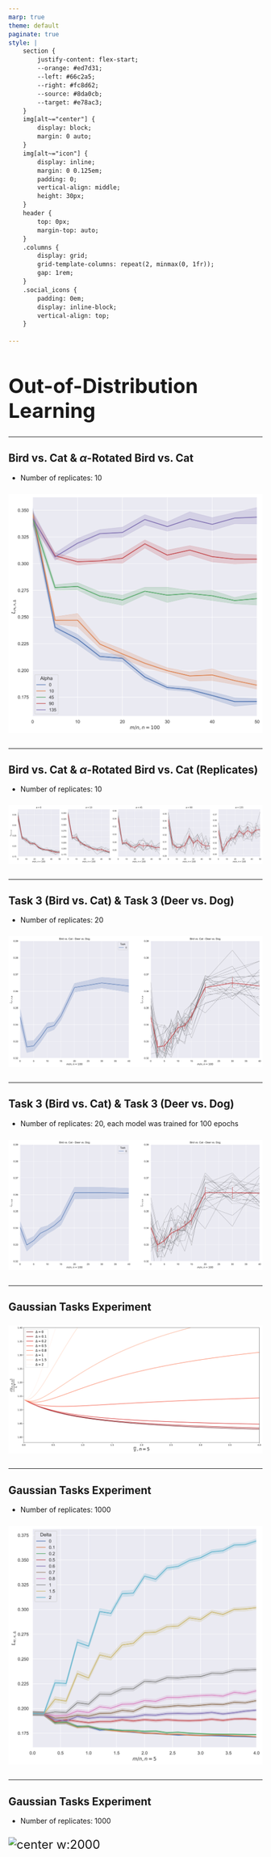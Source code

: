 ```yaml
---
marp: true
theme: default
paginate: true
style: |
    section {
        justify-content: flex-start;
        --orange: #ed7d31;
        --left: #66c2a5;
        --right: #fc8d62;
        --source: #8da0cb;
        --target: #e78ac3;
    }
    img[alt~="center"] {
        display: block;
        margin: 0 auto;
    }
    img[alt~="icon"] {
        display: inline;
        margin: 0 0.125em;
        padding: 0;
        vertical-align: middle;
        height: 30px;
    }
    header {
        top: 0px;
        margin-top: auto;
    }
    .columns {
        display: grid;
        grid-template-columns: repeat(2, minmax(0, 1fr));
        gap: 1rem;
    }
    .social_icons {
        padding: 0em;
        display: inline-block;
        vertical-align: top;
    }

---
```



<style scoped> 
h1 {
    font-size:40px;
}
p {
    font-size: 24px;
}
</style>

# Out-of-Distribution Learning

---

## Bird vs. Cat & $\alpha$-Rotated Bird vs. Cat

- Number of replicates: 10

![center w:500](figures/rotated_BvC.svg)

---

## Bird vs. Cat & $\alpha$-Rotated Bird vs. Cat (Replicates)

- Number of replicates: 10

![center w:2000](figures/rotated_BvC_reps.svg)

___

## Task 3 (Bird vs. Cat) & Task 3 (Deer vs. Dog)

- Number of replicates: 20

![center w:950](figures/bridcat_deerdog.svg)

___

## Task 3 (Bird vs. Cat) & Task 3 (Deer vs. Dog)

- Number of replicates: 20, each model was trained for 100 epochs

![center w:950](figures/bridcat_deerdog_100epochs.svg)

___

## Gaussian Tasks Experiment

![center w:1000](figures/gaussian_task_analytical_plot.svg)

___

## Gaussian Tasks Experiment

- Number of replicates: 1000

![center w:525](figures/gaussian_tasks_sim_plot.svg)

___

## Gaussian Tasks Experiment

- Number of replicates: 1000

![center w:2000](figures/gaussian_tasks_rep_plot.svg)